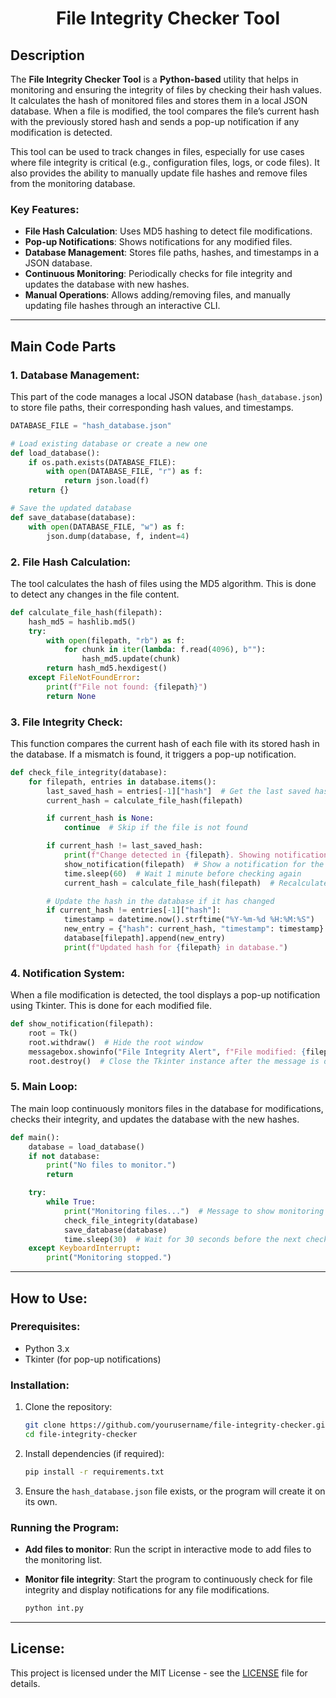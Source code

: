 <h1 align="center">File Integrity Checker Tool</h1>

## Description

The **File Integrity Checker Tool** is a **Python-based** utility that helps in monitoring and ensuring the integrity of files by checking their hash values. It calculates the hash of monitored files and stores them in a local JSON database. When a file is modified, the tool compares the file’s current hash with the previously stored hash and sends a pop-up notification if any modification is detected.

This tool can be used to track changes in files, especially for use cases where file integrity is critical (e.g., configuration files, logs, or code files). It also provides the ability to manually update file hashes and remove files from the monitoring database.

### Key Features:
- **File Hash Calculation**: Uses MD5 hashing to detect file modifications.
- **Pop-up Notifications**: Shows notifications for any modified files.
- **Database Management**: Stores file paths, hashes, and timestamps in a JSON database.
- **Continuous Monitoring**: Periodically checks for file integrity and updates the database with new hashes.
- **Manual Operations**: Allows adding/removing files, and manually updating file hashes through an interactive CLI.

---

## Main Code Parts

### 1. **Database Management**:
This part of the code manages a local JSON database (`hash_database.json`) to store file paths, their corresponding hash values, and timestamps.

```python
DATABASE_FILE = "hash_database.json"

# Load existing database or create a new one
def load_database():
    if os.path.exists(DATABASE_FILE):
        with open(DATABASE_FILE, "r") as f:
            return json.load(f)
    return {}

# Save the updated database
def save_database(database):
    with open(DATABASE_FILE, "w") as f:
        json.dump(database, f, indent=4)
```

### 2. **File Hash Calculation**:
The tool calculates the hash of files using the MD5 algorithm. This is done to detect any changes in the file content.

```python
def calculate_file_hash(filepath):
    hash_md5 = hashlib.md5()
    try:
        with open(filepath, "rb") as f:
            for chunk in iter(lambda: f.read(4096), b""):
                hash_md5.update(chunk)
        return hash_md5.hexdigest()
    except FileNotFoundError:
        print(f"File not found: {filepath}")
        return None
```

### 3. **File Integrity Check**:
This function compares the current hash of each file with its stored hash in the database. If a mismatch is found, it triggers a pop-up notification.

```python
def check_file_integrity(database):
    for filepath, entries in database.items():
        last_saved_hash = entries[-1]["hash"]  # Get the last saved hash
        current_hash = calculate_file_hash(filepath)

        if current_hash is None:
            continue  # Skip if the file is not found

        if current_hash != last_saved_hash:
            print(f"Change detected in {filepath}. Showing notification.")
            show_notification(filepath)  # Show a notification for the modified file
            time.sleep(60)  # Wait 1 minute before checking again
            current_hash = calculate_file_hash(filepath)  # Recalculate hash

        # Update the hash in the database if it has changed
        if current_hash != entries[-1]["hash"]:
            timestamp = datetime.now().strftime("%Y-%m-%d %H:%M:%S")
            new_entry = {"hash": current_hash, "timestamp": timestamp}
            database[filepath].append(new_entry)
            print(f"Updated hash for {filepath} in database.")
```

### 4. **Notification System**:
When a file modification is detected, the tool displays a pop-up notification using Tkinter. This is done for each modified file.

```python
def show_notification(filepath):
    root = Tk()
    root.withdraw()  # Hide the root window
    messagebox.showinfo("File Integrity Alert", f"File modified: {filepath}")
    root.destroy()  # Close the Tkinter instance after the message is displayed
```

### 5. **Main Loop**:
The main loop continuously monitors files in the database for modifications, checks their integrity, and updates the database with the new hashes.

```python
def main():
    database = load_database()
    if not database:
        print("No files to monitor.")
        return

    try:
        while True:
            print("Monitoring files...")  # Message to show monitoring is active
            check_file_integrity(database)
            save_database(database)
            time.sleep(30)  # Wait for 30 seconds before the next check
    except KeyboardInterrupt:
        print("Monitoring stopped.")
```

---

## How to Use:

### Prerequisites:
- Python 3.x
- Tkinter (for pop-up notifications)

### Installation:

1. Clone the repository:
    ```bash
    git clone https://github.com/yourusername/file-integrity-checker.git
    cd file-integrity-checker
    ```

2. Install dependencies (if required):
    ```bash
    pip install -r requirements.txt
    ```

3. Ensure the `hash_database.json` file exists, or the program will create it on its own.

### Running the Program:

- **Add files to monitor**:
  Run the script in interactive mode to add files to the monitoring list.
  
- **Monitor file integrity**:
  Start the program to continuously check for file integrity and display notifications for any file modifications.
  
    ```bash
    python int.py
    ```

---

## License:
This project is licensed under the MIT License - see the [LICENSE](LICENSE) file for details.

